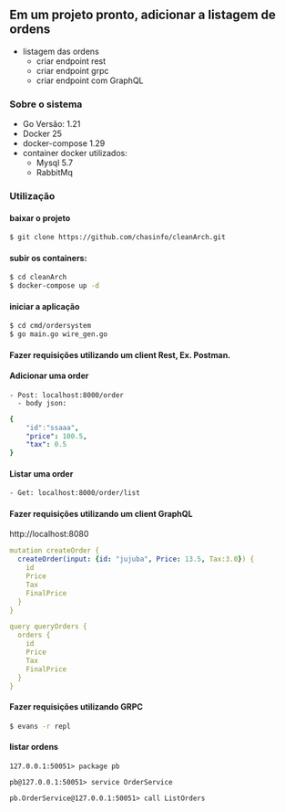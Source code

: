 ## Em um projeto pronto, adicionar a listagem de ordens
- listagem das ordens
  - criar endpoint rest
  - criar endpoint grpc
  - criar endpoint com GraphQL
 
### Sobre o sistema 
- Go Versão: 1.21
- Docker 25
- docker-compose 1.29
- container docker utilizados:
  - Mysql 5.7
  - RabbitMq

### Utilização 

#### baixar o projeto
```bash
$ git clone https://github.com/chasinfo/cleanArch.git
```

#### subir os containers: 
```bash
$ cd cleanArch
$ docker-compose up -d
```

#### iniciar a aplicação
```bash
$ cd cmd/ordersystem
$ go main.go wire_gen.go 
```

####  Fazer requisições utilizando um client Rest, Ex. Postman.

#### Adicionar uma order
```
- Post: localhost:8000/order
  - body json:
```
```yml
{
    "id":"ssaaa",
    "price": 100.5,
    "tax": 0.5
}
```
#### Listar uma order
```bash
- Get: localhost:8000/order/list
```

#### Fazer requisições utilizando um client GraphQL

http://localhost:8080

```yml
mutation createOrder {
  createOrder(input: {id: "jujuba", Price: 13.5, Tax:3.0}) {
  	id
  	Price
  	Tax
  	FinalPrice
  }
}

query queryOrders {
  orders {
    id
    Price
    Tax
    FinalPrice
  }
}
```

#### Fazer requisições utilizando GRPC

```bash
$ evans -r repl
```

#### listar ordens
```evans
127.0.0.1:50051> package pb

pb@127.0.0.1:50051> service OrderService

pb.OrderService@127.0.0.1:50051> call ListOrders
```